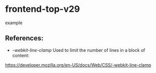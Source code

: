 # frontend-top-v29

example

## References:

- _-webkit-line-clamp_ Used to limit the number of lines in a block of content:

https://developer.mozilla.org/en-US/docs/Web/CSS/-webkit-line-clamp
